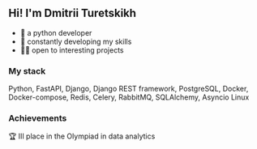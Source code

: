 ## Hi! I'm Dmitrii Turetskikh

* 📖 a python developer
* 🧠 constantly developing my skills
* 🧑‍💻 open to interesting projects

### My stack

Python, FastAPI, Django, Django REST framework, PostgreSQL, Docker, Docker-compose, Redis, Celery, RabbitMQ,
SQLAlchemy, Asyncio Linux

### Achievements
🏆 III place in the Olympiad in data analytics
